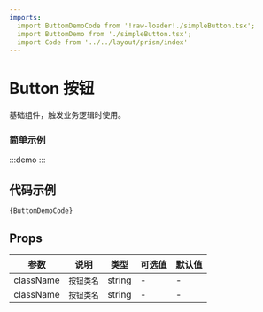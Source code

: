 ```yaml
---
imports:
  import ButtomDemoCode from '!raw-loader!./simpleButton.tsx';
  import ButtomDemo from './simpleButton.tsx';
  import Code from '../../layout/prism/index'
---
```


# Button 按钮

基础组件，触发业务逻辑时使用。

### 简单示例

:::demo
<ButtomDemo />
:::

## 代码示例

<div><Code>{ButtomDemoCode}</Code></div>

## Props
| 参数     | 说明              | 类型   | 可选值 | 默认值 |
| -------- | ----------------- | ------ | ------ | ------ |
| className | `按钮类名` | string | - | - |
| className | `按钮类名` | string | - | - |
